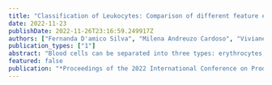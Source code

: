 ```yaml
---
title: "Classification of Leukocytes: Comparison of different feature extraction and machine learning approaches"
date: 2022-11-23
publishDate: 2022-11-26T23:16:59.249917Z
authors: ["Fernanda D'amico Silva", "Milena Andreuzo Cardoso", "Viviane R Sommer", "Evair Borges Severo", "Ramon Gomes da Silva", "Valeria Tafoya-Martinez", "Carolina Queiroz Cardoso", "Ivan Lucas Reis Silva", "Victor Henrique Alves Ribeiro", "Gilberto Reynoso-Meza"]
publication_types: ["1"]
abstract: "Blood cells can be separated into three types: erythrocytes, leukocytes and platelets, and to evaluate the health of a patient, a Complete Blood Count (CBC) is necessary. CBC is amongst the most performed tests worldwide, and when evaluated manually by physicians is time-consuming and susceptible to errors. Recently there have been efforts in the scientific community to automate the evaluation of CBC. Automating CBC analysis is beneficial to laboratories worldwide and to patients, which obtain a faster and more reliable result. One of the challenges in automating CBC is the classification of leukocytes or White Blood Cells (WBC). These cells are part of the immune system and are responsible for protecting the body against infections. The most common types of WBC are: neutrophils, eosinophils, monocytes and lymphocytes. The four types of WBC have similarities, and most techniques have difficulties classifying them into the four types. There are several techniques in literature tackling this issue. Some consist of feature extraction of the cells in the images, followed by an expert system. Also, there are techniques consisting of feature extraction followed by applying classical techniques from Machine Learning (ML). More recently, there have been applications of artificial neural networks to solve this problem. In neural networks, the features are extracted automatically by the network and its layers and then proceed to classification. This paper's objective is to compare different techniques to improve the reliability and reduce the time spent evaluating CBC. This objective will be accomplished by testing two feature extraction techniques and then using ML techniques to classify the features into the four types of leukocytes. The methods for feature extraction tested in this paper are Histogram of Oriented Gradients (HOG) and Local Binary Patterns (LBP). The ML techniques tested will be Support Vector Machine (SVM), eXtreme Gradient Boosting (XGBoost), and a convolutional neural network (CNN). The main goal of this paper is to enable the proposal of new techniques and products to support laboratories, physicians, and patients."
featured: false
publication: "*Proceedings of the 2022 International Conference on Production Research Americas*"
---
```


